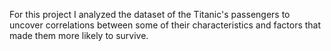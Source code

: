 For this project I analyzed the dataset of the Titanic's passengers to uncover correlations between some of their characteristics and factors that made them more likely to survive. 
